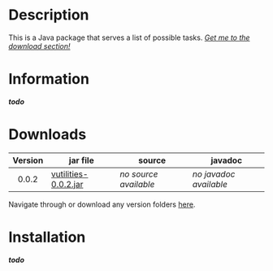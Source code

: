 # Description

This is a Java package that serves a list of possible tasks. _[Get me to the download section!](https://github.com/V-ed/VUtilities/blob/master/README.md#downloads)_

# Information

**_todo_**

# Downloads

| Version   | jar file                         | source                                  | javadoc                                  |
| :-------: | -------------------------------- | --------------------------------------- | ---------------------------------------- |
| 0.0.2     | [vutilities-0.0.2.jar][0.0.2]    | _no source available_                   | _no javadoc available_                   |

Navigate through or download any version folders [here](http://bit.ly/VUtils-MasterFolder).

# Installation

**_todo_**

[0.0.2]: http://bit.ly/VUtils-0-0-2
